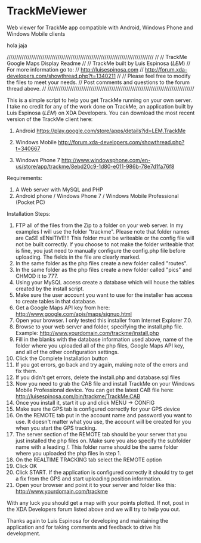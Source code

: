 # TrackMeViewer
Web viewer for TrackMe app compatible with Android, Windows Phone and Windows Mobile clients

hola
jaja

//////////////////////////////////////////////////////////////////////////////
//
// TrackMe Google Maps Display Readme
//
// TrackMe built by Luis Espinosa (_LEM_)
// For more information go to:
// http://luisespinosa.com
// http://forum.xda-developers.com/showthread.php?t=1340211
//
// Please feel free to modify the files to meet your needs.
// Post comments and questions to the forum thread above.
//
//////////////////////////////////////////////////////////////////////////////


This is a simple script to help you get TrackMe running on your own server. I take no credit for any of the work done on TrackMe, an application built by Luis Espinosa (_LEM_) on XDA Developers. 
You can download the most recent version of the TrackMe client here: 

1. Android
https://play.google.com/store/apps/details?id=LEM.TrackMe 

2. Windows Mobile 
http://forum.xda-developers.com/showthread.php?t=340667

3. Windows Phone 7
http://www.windowsphone.com/en-us/store/app/trackme/8ebd20c9-1d80-e011-986b-78e7d1fa76f8   


Requirements:
1) A Web server with MySQL and PHP
2) Android phone / Windows Phone 7 / Windows Mobile Professional (Pocket PC)


Installation Steps:
1) FTP all of the files from the Zip to a folder on your web server. In my examples I will use the folder "trackme". Please note that folder names are CaSE sENsiTiVE!!! This folder must be writeable or the config file will not be built correctly. If you choose to not make the folder writeable that is fine, you just need to manually configure the config.php file before uploading. The fields in the file are clearly marked.
2) In the same folder as the php files create a new folder called "routes".
3) In the same folder as the php files create a new folder called "pics" and CHMOD it to 777.
4) Using your MySQL access create a database which will house the tables created by the install script.
5) Make sure the user account you want to use for the installer has access to create tables in that database.
6) Get a Google Maps API key from here: http://www.google.com/apis/maps/signup.html
7) Open your browser. I only tested this installer from Internet Explorer 7.0.
8) Browse to your web server and folder, specifying the install.php file. Example: http://www.yourdomain.com/trackme/install.php
9) Fill in the blanks with the database information used above, name of the folder where you uploaded all of the php files, Google Maps API key, and all of the other configuration settings.
10) Click the Complete Installation button
11) If you got errors, go back and try again, making note of the errors and fix them.
12) If you didn't get errors, delete the install.php and database.sql files
13) Now you need to grab the CAB file and install TrackMe on your Windows Mobile Professional device. You can get the latest CAB file here: http://luisespinosa.com/bin/trackme/TrackMe.CAB
14) Once you install it, start it up and click MENU -> CONFIG
15) Make sure the GPS tab is configured correctly for your GPS device
16) On the REMOTE tab put in the account name and password you want to use. It doesn't matter what you use, the account will be created for you when you start the GPS tracking.
17) The server section of the REMOTE tab should be your server that you just installed the php files on. Make sure you also specify the subfolder name with a leading /. This folder name should be the same folder where you uploaded the php files in step 1.
18) On the REALTIME TRACKING tab select the REMOTE option
19) Click OK
20) Click START. If the application is configured correctly it should try to get a fix from the GPS and start uploading position information.
21) Open your browser and point it to your server and folder like this: http://www.yourdomain.com/trackme

With any luck you should get a map with your points plotted. If not, post in the XDA Developers forum listed above and we will try to help you out.

Thanks again to Luis Espinosa for developing and maintaining the application and for taking comments and feedback to drive his development.
